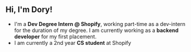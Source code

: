 ## Hi, I'm Dory!
- I'm a **Dev Degree Intern @ Shopify**, working part-time as a dev-intern for the duration of my degree. I am currently working as a **backend developer** for my first placement.
- I am currently a 2nd year **CS student** at Shopify

<!--
**doryzx/doryzx** is a ✨ _special_ ✨ repository because its `README.md` (this file) appears on your GitHub profile.

Here are some ideas to get you started:

- 🔭 I’m currently working on ...
- 🌱 I’m currently learning ...
- 👯 I’m looking to collaborate on ...
- 🤔 I’m looking for help with ...
- 💬 Ask me about ...
- 📫 How to reach me: ...
- 😄 Pronouns: ...
- ⚡ Fun fact: ...
-->
